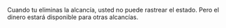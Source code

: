 Cuando tu eliminas la alcancía, usted no puede rastrear el estado. Pero el dinero estará disponible para otras alcancías.